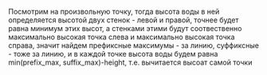 Посмотрим на произвольную точку, тогда высота воды в ней определяется высотой двух стенок - левой и правой, точнее будет равна минимум этих высот, а стенками этими будут соотвественно максимально высокая точка слева и максимально высокая точка справа, значит найдем префиксные максимумы - за линию, суффиксные - тоже за линию, и в каждой точке высота воды будем равна min(prefix_max, suffix_max)-height, т.е. вычитается высоат самой точки
